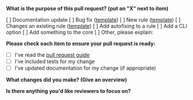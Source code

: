 **What is the purpose of this pull request? (put an "X" next to item)**

[ ] Documentation update
[ ] Bug fix ([template](https://github.com/eslint/eslint/blob/master/templates/bug-report.md))
[ ] New rule ([template](https://github.com/eslint/eslint/blob/master/templates/rule-proposal.md))
[ ] Changes an existing rule ([template](https://github.com/eslint/eslint/blob/master/templates/rule-change-proposal.md))
[ ] Add autofixing to a rule
[ ] Add a CLI option
[ ] Add something to the core
[ ] Other, please explain:

<!--
    If the item you've check above has a template, please paste the template questions here and answer them. (If this pull request is addressing an issue, you can just paste a link to the issue here instead.)
-->

**Please check each item to ensure your pull request is ready:**

- [ ] I've read the [pull request guide](http://eslint.org/docs/developer-guide/contributing/pull-requests)
- [ ] I've included tests for my change
- [ ] I've updated documentation for my change (if appropriate)

**What changes did you make? (Give an overview)**


**Is there anything you'd like reviewers to focus on?**


